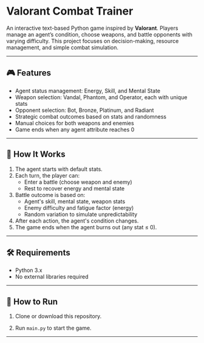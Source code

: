 # Valorant Combat Trainer

An interactive text-based Python game inspired by **Valorant**. Players manage an agent’s condition, choose weapons, and battle opponents with varying difficulty. This project focuses on decision-making, resource management, and simple combat simulation.

---

## 🎮 Features

- Agent status management: Energy, Skill, and Mental State
- Weapon selection: Vandal, Phantom, and Operator, each with unique stats
- Opponent selection: Bot, Bronze, Platinum, and Radiant
- Strategic combat outcomes based on stats and randomness
- Manual choices for both weapons and enemies
- Game ends when any agent attribute reaches 0

---

## 🧠 How It Works

1. The agent starts with default stats.
2. Each turn, the player can:
   - Enter a battle (choose weapon and enemy)
   - Rest to recover energy and mental state
3. Battle outcome is based on:
   - Agent's skill, mental state, weapon stats
   - Enemy difficulty and fatigue factor (energy)
   - Random variation to simulate unpredictability
4. After each action, the agent's condition changes.
5. The game ends when the agent burns out (any stat ≤ 0).

---

## 🛠️ Requirements

- Python 3.x  
- No external libraries required

---

## 🚀 How to Run

1. Clone or download this repository.

2. Run `main.py` to start the game.

---
